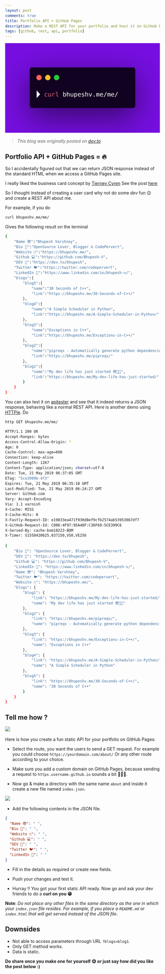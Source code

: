 ```yaml
---
layout: post
comments: true
title: Portfolio API + GitHub Pages
description: Make a REST API for your portfolio and host it on GitHub Pages
tags: [github, rest, api, portfolio]
---
```


![blog6](https://raw.githubusercontent.com/Bhupesh-V/Bhupesh-V.github.io/master/images/blog6.png)

> *This blog was originally posted on [dev.to](dev.to/bhupesh/portfolio-api-github-pages-21ag)*

## Portfolio API + GitHub Pages = 🔥

So I accidentally figured out that we can return JSON response instead of the standard HTML when we access a GitHub Pages site.

I really liked the business card concept by [Tierney Cyren](https://dev.to/bnb)
See the post [here](https://dev.to/wuz/setting-up-a-npx-username-card-1pip)

So I thought instead of creating a user card why not do some *dev* fun 😉 and create a REST API about me.

For example, if you do
```bash
curl bhupeshv.me/me/
```
Gives the following result on the terminal
```bash
{
    "Name 😎":"Bhupesh Varshney",
    "Bio 🤗":"OpenSource Lover, Blogger & CodePervert",
    "Website 🖱":"https://bhupeshv.me/",
    "Github 💻":"https://github.com/Bhupesh-V",
    "DEV 🦄":"https://dev.to/bhupesh",
    "Twitter 🐦":"https://twitter.com/codepervert",
    "LinkedIn 📎":"https://www.linkedin.com/in/bhupesh-v/",
    "blogs":{
        "blog5":{
            "name":"30 Seconds of C++",
            "link":"https://bhupeshv.me/30-Seconds-of-C++/"
        },
        "blog4":{
            "name":"A Simple Scheduler in Python",
            "link":"https://bhupeshv.me/A-Simple-Scheduler-in-Python/"
        },
        "blog3":{
            "name":"Exceptions in C++",
            "link":"https://bhupeshv.me/Exceptions-in-C++/"
        },
        "blog2":{
            "name":"pipreqs - Automatically generate python dependencies",
            "link":"https://bhupeshv.me/pipreqs/"
        },
        "blog1":{
            "name":"My dev life has just started 😎👩‍💻",
            "link":"https://bhupeshv.me/My-dev-life-has-just-started/"
        }
    }
}
```

You can also test it on [apitester](https://apitester.com/) and see that it indeed returns a JSON response, behaving like a normal REST API.
Here is another demo using [HTTPie](https://httpie.org/).
Do
```bash
http GET bhupeshv.me/me/
```

```bash
HTTP/1.1 200 OK
Accept-Ranges: bytes
Access-Control-Allow-Origin: *
Age: 0
Cache-Control: max-age=600
Connection: keep-alive
Content-Length: 1267
Content-Type: application/json; charset=utf-8
Date: Tue, 21 May 2019 06:37:05 GMT
ETag: "5ce3999b-4f3"
Expires: Tue, 21 May 2019 06:35:10 GMT
Last-Modified: Tue, 21 May 2019 06:24:27 GMT
Server: GitHub.com
Vary: Accept-Encoding
Via: 1.1 varnish
X-Cache: MISS
X-Cache-Hits: 0
X-Fastly-Request-ID: e19833ea471f930d8ef9cfb2574ab539530b7df7
X-GitHub-Request-Id: C806:4F97:95A48F:C36F69:5CE399C6
X-Served-By: cache-bom18223-BOM
X-Timer: S1558420625.037150,VS0,VE256

{
    "Bio 🤗": "OpenSource Lover, Blogger & CodePervert",
    "DEV 🦄": "https://dev.to/bhupesh",
    "Github 💻": "https://github.com/Bhupesh-V",
    "LinkedIn 📎": "https://www.linkedin.com/in/bhupesh-v/",
    "Name 😎": "Bhupesh Varshney",
    "Twitter 🐦": "https://twitter.com/codepervert",
    "Website 🖱": "https://bhupeshv.me/",
    "blogs": {
        "blog1": {
            "link": "https://bhupeshv.me/My-dev-life-has-just-started/",
            "name": "My dev life has just started 😎👩‍💻"
        },
        "blog2": {
            "link": "https://bhupeshv.me/pipreqs/",
            "name": "pipreqs - Automatically generate python dependencies"
        },
        "blog3": {
            "link": "https://bhupeshv.me/Exceptions-in-C++/",
            "name": "Exceptions in C++"
        },
        "blog4": {
            "link": "https://bhupeshv.me/A-Simple-Scheduler-in-Python/",
            "name": "A Simple Scheduler in Python"
        },
        "blog5": {
            "link": "https://bhupeshv.me/30-Seconds-of-C++/",
            "name": "30 Seconds of C++"
        }
    }
}
```

## Tell me how ?
![](https://media.giphy.com/media/kQOxxwjjuTB7O/giphy.gif)

Here is how you create a fun static API for your portfolio on GitHub Pages:

- Select the route, you want the users to send a GET request. For example you could choose `https://yourdomain.com/about/`
Or any other route according to your choice.

- Make sure you add a custom domain on GitHub Pages, because sending a request to `https.username.github.io` sounds a bit 🤷🏾‍♂️.

- Now go & make a directory with the same name `about`  and inside it create a new file named `index.json`.

![](https://drive.google.com/uc?export=view&id=1lolJ3T9kVwJLNnCnUxypijhMmuTvNqyx)

- Add the following contents in the JSON file.
```json
{
  "Name 😎": " ",
  "Bio 🤗": " ",
  "Website 🖱": " ",
  "Github 💻": " ",
  "DEV 🦄": " ",
  "Twitter 🐦": " ",
  "LinkedIn 📎": " "
}
```

- Fill in the details as required or create new fields.

- Push your changes and test it.

- Hurray !! You got your first static API ready.
Now go and ask your dev friends to do a **curl on you 😁**

**Note**: _Do not place any other files in the same directory as the one in which your `index.json` file resides.
For example, if you place a `README.md` or `index.html` that will get served instead of the JSON file_.

## Downsides
 - Not able to access parameters through URL `?blogs=blog1`.
 - Only GET method works.
 - Data is static.

**Do share once you make one for yourself 😋 or just say how did you like the post below :)**

